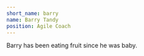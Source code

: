 ```yaml
---
short_name: barry
name: Barry Tandy
position: Agile Coach
---
```

Barry has been eating fruit since he was baby.